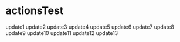 # actionsTest
update1
update2
update3
update4
update5
update6
update7
update8
update9
update10
update11
update12
update13
